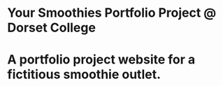# Your Smoothies Portfolio Project @ Dorset College

# A portfolio project website for a fictitious smoothie outlet.
